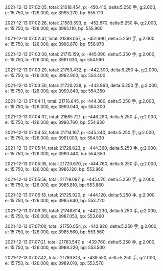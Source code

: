 2021-12-13 07:02:05, total: 21618.454, p: -450.410, delta:5.250 手, g:2.000, e: 15.750, b: -126.000, ep: 3995.270, bp: 555.710

2021-12-13 07:02:26, total: 21583.593, p: -452.570, delta:5.250 手, g:2.000, e: 15.750, b: -126.000, ep: 3995.110, bp: 555.960

2021-12-13 07:02:47, total: 21588.057, p: -451.690, delta:5.250 手, g:2.000, e: 15.750, b: -126.000, ep: 3996.870, bp: 556.070

2021-12-13 07:03:08, total: 21715.159, p: -445.090, delta:5.250 手, g:2.000, e: 15.750, b: -126.000, ep: 3991.630, bp: 554.590

2021-12-13 07:03:29, total: 21753.432, p: -442.300, delta:5.250 手, g:2.000, e: 15.750, b: -126.000, ep: 3992.900, bp: 554.400

2021-12-13 07:03:50, total: 21720.238, p: -443.960, delta:5.250 手, g:2.000, e: 15.750, b: -126.000, ep: 3990.840, bp: 554.350

2021-12-13 07:04:11, total: 21716.645, p: -444.360, delta:5.250 手, g:2.000, e: 15.750, b: -126.000, ep: 3990.040, bp: 554.300

2021-12-13 07:04:32, total: 21685.721, p: -446.280, delta:5.250 手, g:2.000, e: 15.750, b: -126.000, ep: 3990.760, bp: 554.630

2021-12-13 07:04:53, total: 21714.167, p: -445.240, delta:5.250 手, g:2.000, e: 15.750, b: -126.000, ep: 3991.000, bp: 554.530

2021-12-13 07:05:14, total: 21728.023, p: -444.360, delta:5.250 手, g:2.000, e: 15.750, b: -126.000, ep: 3990.440, bp: 554.350

2021-12-13 07:05:35, total: 21720.670, p: -444.760, delta:5.250 手, g:2.000, e: 15.750, b: -126.000, ep: 3986.120, bp: 553.860

2021-12-13 07:05:56, total: 21719.097, p: -445.070, delta:5.250 手, g:2.000, e: 15.750, b: -126.000, ep: 3985.810, bp: 553.860

2021-12-13 07:06:18, total: 21725.920, p: -444.120, delta:5.250 手, g:2.000, e: 15.750, b: -126.000, ep: 3985.640, bp: 553.720

2021-12-13 07:06:39, total: 21746.614, p: -442.230, delta:5.250 手, g:2.000, e: 15.750, b: -126.000, ep: 3987.050, bp: 553.660

2021-12-13 07:07:00, total: 21750.054, p: -442.920, delta:5.250 手, g:2.000, e: 15.750, b: -126.000, ep: 3985.560, bp: 553.560

2021-12-13 07:07:21, total: 21783.547, p: -439.780, delta:5.250 手, g:2.000, e: 15.750, b: -126.000, ep: 3988.220, bp: 553.500

2021-12-13 07:07:42, total: 21789.813, p: -439.550, delta:5.250 手, g:2.000, e: 15.750, b: -126.000, ep: 3989.010, bp: 553.570